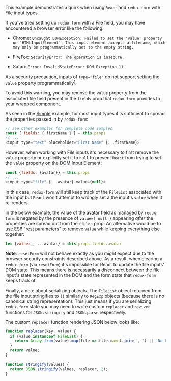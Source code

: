 This example demonstrates a quirk when using `React` and `redux-form` with File input types.

If you've tried setting up `redux-form` with a File field, you may have encountered a browser error like the following:

* <i class="fa fa-chrome"></i> Chrome: `Uncaught DOMException: Failed to set the 'value' property on 'HTMLInputElement': This input element accepts a filename, which may only be programmatically set to the empty string.`

* <i class="fa fa-firefox"></i> FireFox: `SecurityError: The operation is insecure.`

* <i class="fa fa-safari"></i> Safari: `Error: InvalidStateError: DOM Exception 11`

As a security precaution, inputs of `type="file"` do not support setting the `value` property programmatically<sup>[1](https://developer.mozilla.org/en-US/docs/Web/HTML/Element/input#File_inputs)</sup>.

To avoid this warning, you may remove the `value` property from the associated file field present in the `fields` prop that `redux-form` provides to your wrapped component.

As seen in the [Simple](#/examples/simple) example, for most input types it is sufficient to spread the properties passed in by `redux-form`:

```javascript
// see other examples for complete code samples
const { fields: { firstName } } = this.props
// ...
<input type="text" placeholder="First Name" {...firstName}>
```

However, when working with File inputs it's necessary to first remove the `value` property or explicitly set it to `null` to prevent `React` from trying to set the `value` property on the DOM Input Element:

```javascript
const {fields: {avatar}} = this.props
// ...
<input type="file" {...avatar} value={null}>
```

In this case, `redux-form` will still keep track of the `FileList` associated with the input but `React` won't attempt to wrongly set a the input's `value` when it re-renders.

In the below example, the value of the avatar field as managed by `redux-form` is negated by the presence of `value={ null }` appearing *after* the properties are spread out from the `fields` prop. An alternative would be to use ES6 "[rest parameters](https://developer.mozilla.org/en-US/docs/Web/JavaScript/Reference/Functions/rest_parameters)" to remove `value` while keeping everything else together:

```javascript
let {value:_, ...avatar} = this.props.fields.avatar
```

**Note**: `resetForm` will not behave exactly as you might expect due to the browser security constraints described above. As a result, when clearing a `redux-form` (via `resetForm`) it's impossible for React to update the file inputs' DOM state. This means there is necessarily a disconnect between the file input's state represented in the DOM and the form state that `redux-form` keeps track of.

Finally, a note about serializing objects. The `FileList` object returned from the file input stringifies to `{}` similarly to `RegExp` objects (because there is no canonical string representation). This just means if you are serializing `redux-form` state you may need to write custom `replacer` and `reviver` functions for `JSON.stringify` and `JSON.parse` respectively.

The custom `replacer` function rendering JSON below looks like:

```javascript
function replacer(key, value) {
  if (value instanceof FileList) {
    return Array.from(value).map(file => file.name).join(', ') || 'No Files Selected';
  }
  return value;
}

function stringify(values) {
  return JSON.stringify(values, replacer, 2);
}
```
